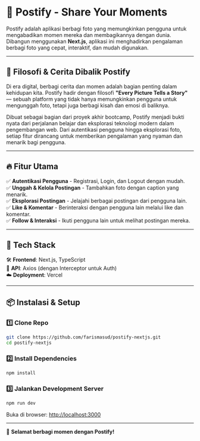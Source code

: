 # 📸 Postify - Share Your Moments

Postify adalah aplikasi berbagi foto yang memungkinkan pengguna untuk mengabadikan momen mereka dan membagikannya dengan dunia. Dibangun menggunakan **Next.js**, aplikasi ini menghadirkan pengalaman berbagi foto yang cepat, interaktif, dan mudah digunakan.

---

## 🌟 Filosofi & Cerita Dibalik Postify

Di era digital, berbagi cerita dan momen adalah bagian penting dalam kehidupan kita. Postify hadir dengan filosofi **"Every Picture Tells a Story"** — sebuah platform yang tidak hanya memungkinkan pengguna untuk mengunggah foto, tetapi juga berbagi kisah dan emosi di baliknya.

Dibuat sebagai bagian dari proyek akhir bootcamp, Postify menjadi bukti nyata dari perjalanan belajar dan eksplorasi teknologi modern dalam pengembangan web. Dari autentikasi pengguna hingga eksplorasi foto, setiap fitur dirancang untuk memberikan pengalaman yang nyaman dan menarik bagi pengguna.

---

## 🔥 Fitur Utama
✅ **Autentikasi Pengguna** - Registrasi, Login, dan Logout dengan mudah.  
✅ **Unggah & Kelola Postingan** - Tambahkan foto dengan caption yang menarik.  
✅ **Eksplorasi Postingan** - Jelajahi berbagai postingan dari pengguna lain.  
✅ **Like & Komentar** - Berinteraksi dengan pengguna lain melalui like dan komentar.  
✅ **Follow & Interaksi** - Ikuti pengguna lain untuk melihat postingan mereka.  

---

## 🚀 Tech Stack
🛠 **Frontend**: Next.js, TypeScript  
🔗 **API**: Axios (dengan Interceptor untuk Auth)  
☁️ **Deployment**: Vercel  

---

## 📦 Instalasi & Setup

### 1️⃣ Clone Repo
```sh
git clone https://github.com/farismasud/postify-nextjs.git
cd postify-nextjs
```

### 2️⃣ Install Dependencies
```sh
npm install
```

### 3️⃣ Jalankan Development Server
```sh
npm run dev
```
Buka di browser: [http://localhost:3000](http://localhost:3000)

---

🚀 **Selamat berbagi momen dengan Postify!**

